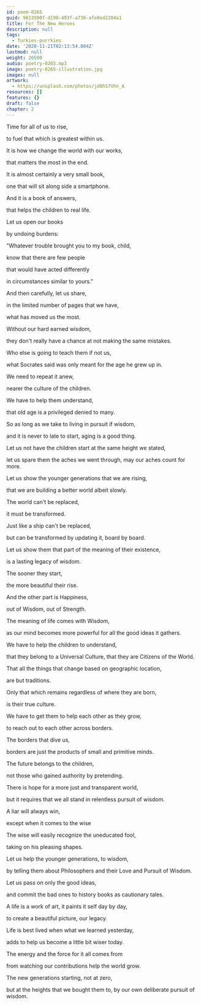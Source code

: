 ```yaml
---
id: poem-0265
guid: 96135907-d190-493f-a736-afe8ed2204a1
title: For The New Heroes
description: null
tags:
  - furkies-purrkies
date: '2020-11-21T02:13:54.004Z'
lastmod: null
weight: 26500
audio: poetry-0265.mp3
image: poetry-0265-illustration.jpg
images: null
artwork:
  - https://unsplash.com/photos/jd0hS7Vhn_A
resources: []
features: {}
draft: false
chapter: 2
---
```


Time for all of us to rise,

to fuel that which is greatest within us.

It is how we change the world with our works,

that matters the most in the end.

It is almost certainly a very small book,

one that will sit along side a smartphone.

And it is a book of answers,

that helps the children to real life.

Let us open our books

by undoing burdens:

"Whatever trouble brought you to my book, child,

know that there are few people

that would have acted differently

in circumstances similar to yours."

And then carefully, let us share,

in the limited number of pages that we have,

what has moved us the most.

Without our hard earned wisdom,

they don't really have a chance at not making the same mistakes.

Who else is going to teach them if not us,

what Socrates said was only meant for the age he grew up in.

We need to repeat it anew,

nearer the culture of the children.

We have to help them understand,

that old age is a privileged denied to many.

So as long as we take to living in pursuit if wisdom,

and it is never to late to start, aging is a good thing.

Let us not have the children start at the same height we stated,

let us spare them the aches we went through, may our aches count for more.

Let us show the younger generations that we are rising,

that we are building a better world albeit slowly.

The world can't be replaced,

it must be transformed.

Just like a ship can't be replaced,

but can be transformed by updating it, board by board.

Let us show them that part of the meaning of their existence,

is a lasting legacy of wisdom.

The sooner they start,

the more beautiful their rise.

And the other part is Happiness,

out of Wisdom, out of Strength.

The meaning of life comes with Wisdom,

as our mind becomes more powerful for all the good ideas it gathers.

We have to help the children to understand,

that they belong to a Universal Culture, that they are Citizens of the World.

That all the things that change based on geographic location,

are but traditions.

Only that which remains regardless of where they are born,

is their true culture.

We have to get them to help each other as they grow,

to reach out to each other across borders.

The borders that dive us,

borders are just the products of small and primitive minds.

The future belongs to the children,

not those who gained authority by pretending.

There is hope for a more just and transparent world,

but it requires that we all stand in relentless pursuit of wisdom.

A liar will always win,

except when it comes to the wise

The wise will easily recognize the uneducated fool,

taking on his pleasing shapes.

Let us help the younger generations, to wisdom,

by telling them about Philosophers and their Love and Pursuit of Wisdom.

Let us pass on only the good ideas,

and commit the bad ones to history books as cautionary tales.

A life is a work of art, it paints it self day by day,

to create a beautiful picture, our legacy.

Life is best lived when what we learned yesterday,

adds to help us become a little bit wiser today.

The energy and the force for it all comes from

from watching our contributions help the world grow.

The new generations starting, not at zero,

but at the heights that we bought them to, by our own deliberate pursuit of wisdom.
